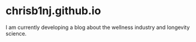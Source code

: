 # chrisb1nj.github.io
I am currently developing a blog about the wellness industry and longevity science.
